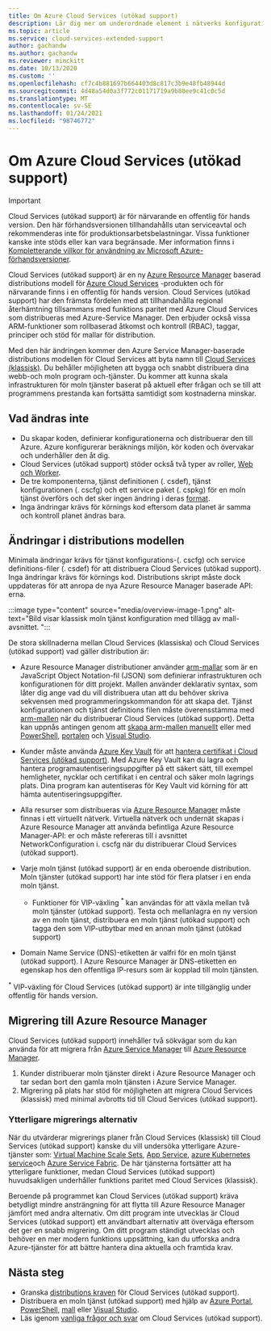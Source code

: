```yaml
---
title: Om Azure Cloud Services (utökad support)
description: Lär dig mer om underordnade element i nätverks konfigurations filen för tjänst konfigurations filen, som anger Virtual Network och DNS-värden.
ms.topic: article
ms.service: cloud-services-extended-support
author: gachandw
ms.author: gachandw
ms.reviewer: mimckitt
ms.date: 10/13/2020
ms.custom: ''
ms.openlocfilehash: cf7c4b881697b664403d8c817c3b9e48fb48944d
ms.sourcegitcommit: 4d48a54d0a3f772c01171719a9b80ee9c41c0c5d
ms.translationtype: MT
ms.contentlocale: sv-SE
ms.lasthandoff: 01/24/2021
ms.locfileid: "98746772"
---
```

# <a name="about-azure-cloud-services-extended-support"></a>Om Azure Cloud Services (utökad support)

> [!IMPORTANT]
> Cloud Services (utökad support) är för närvarande en offentlig för hands version.
> Den här förhandsversionen tillhandahålls utan serviceavtal och rekommenderas inte för produktionsarbetsbelastningar. Vissa funktioner kanske inte stöds eller kan vara begränsade. Mer information finns i [Kompletterande villkor för användning av Microsoft Azure-förhandsversioner](https://azure.microsoft.com/support/legal/preview-supplemental-terms/).

Cloud Services (utökad support) är en ny [Azure Resource Manager](https://docs.microsoft.com/azure/azure-resource-manager/management/overview) baserad distributions modell för [Azure Cloud Services](https://azure.microsoft.com/services/cloud-services/) -produkten och för närvarande finns i en offentlig för hands version. Cloud Services (utökad support) har den främsta fördelen med att tillhandahålla regional återhämtning tillsammans med funktions paritet med Azure Cloud Services som distribueras med Azure-Service Manager. Den erbjuder också vissa ARM-funktioner som rollbaserad åtkomst och kontroll (RBAC), taggar, principer och stöd för mallar för distribution.  

Med den här ändringen kommer den Azure Service Manager-baserade distributions modellen för Cloud Services att byta namn till [Cloud Services (klassisk)](../cloud-services/cloud-services-choose-me.md). Du behåller möjligheten att bygga och snabbt distribuera dina webb-och moln program och-tjänster. Du kommer att kunna skala infrastrukturen för moln tjänster baserat på aktuell efter frågan och se till att programmens prestanda kan fortsätta samtidigt som kostnaderna minskar.  

## <a name="what-does-not-change"></a>Vad ändras inte 
- Du skapar koden, definierar konfigurationerna och distribuerar den till Azure. Azure konfigurerar beräknings miljön, kör koden och övervakar och underhåller den åt dig.
- Cloud Services (utökad support) stöder också två typer av roller, [Web och Worker](../cloud-services/cloud-services-choose-me.md). 
- De tre komponenterna, tjänst definitionen (. csdef), tjänst konfigurationen (. cscfg) och ett service paket (. cspkg) för en moln tjänst överförs och det sker ingen ändring i deras [format](cloud-services-model-and-package.md). 
- Inga ändringar krävs för körnings kod eftersom data planet är samma och kontroll planet ändras bara.  

## <a name="changes-in-deployment-model"></a>Ändringar i distributions modellen

Minimala ändringar krävs för tjänst konfigurations-(. cscfg) och service definitions-filer (. csdef) för att distribuera Cloud Services (utökad support). Inga ändringar krävs för körnings kod. Distributions skript måste dock uppdateras för att anropa de nya Azure Resource Manager baserade API: erna. 

:::image type="content" source="media/overview-image-1.png" alt-text="Bild visar klassisk moln tjänst konfiguration med tillägg av mall-avsnittet. ":::

De stora skillnaderna mellan Cloud Services (klassiska) och Cloud Services (utökad support) vad gäller distribution är: 

- Azure Resource Manager distributioner använder [arm-mallar](https://docs.microsoft.com/azure/azure-resource-manager/templates/overview) som är en JavaScript Object Notation-fil (JSON) som definierar infrastrukturen och konfigurationen för ditt projekt. Mallen använder deklarativ syntax, som låter dig ange vad du vill distribuera utan att du behöver skriva sekvensen med programmeringskommandon för att skapa det. Tjänst konfigurationen och tjänst definitions filen måste överensstämma med [arm-mallen](https://docs.microsoft.com/azure/azure-resource-manager/templates/overview) när du distribuerar Cloud Services (utökad support). Detta kan uppnås antingen genom att [skapa arm-mallen manuellt](deploy-template.md) eller med [PowerShell](deploy-powershell.md), [portalen](deploy-portal.md) och [Visual Studio](deploy-visual-studio.md).  

- Kunder måste använda [Azure Key Vault](https://docs.microsoft.com/azure/key-vault/general/overview) för att [hantera certifikat i Cloud Services (utökad support)](certificates-and-key-vault.md). Med Azure Key Vault kan du lagra och hantera programautentiseringsuppgifter på ett säkert sätt, till exempel hemligheter, nycklar och certifikat i en central och säker moln lagrings plats. Dina program kan autentiseras för Key Vault vid körning för att hämta autentiseringsuppgifter. 

- Alla resurser som distribueras via [Azure Resource Manager](https://docs.microsoft.com/azure/azure-resource-manager/templates/overview) måste finnas i ett virtuellt nätverk. Virtuella nätverk och undernät skapas i Azure Resource Manager att använda befintliga Azure Resource Manager-API: er och måste refereras till i avsnittet NetworkConfiguration i. cscfg när du distribuerar Cloud Services (utökad support).   

- Varje moln tjänst (utökad support) är en enda oberoende distribution. Moln tjänster (utökad support) har inte stöd för flera platser i en enda moln tjänst.  
    - Funktioner för VIP-växling <sup>*</sup> kan användas för att växla mellan två moln tjänster (utökad support). Testa och mellanlagra en ny version av en moln tjänst, distribuera en moln tjänst (utökad support) och tagga den som VIP-utbytbar med en annan moln tjänst (utökad support)  

- Domain Name Service (DNS)-etiketten är valfri för en moln tjänst (utökad support). I Azure Resource Manager är DNS-etiketten en egenskap hos den offentliga IP-resurs som är kopplad till moln tjänsten. 


<sup>*</sup> VIP-växling för Cloud Services (utökad support) är inte tillgänglig under offentlig för hands version.  

## <a name="migration-to-azure-resource-manager"></a>Migrering till Azure Resource Manager

Cloud Services (utökad support) innehåller två sökvägar som du kan använda för att migrera från [Azure Service Manager](https://docs.microsoft.com/powershell/azure/servicemanagement/overview?view=azuresmps-4.0.0&preserve-view=true ) till [Azure Resource Manager](https://docs.microsoft.com/azure/azure-resource-manager/management/overview). 
1) Kunder distribuerar moln tjänster direkt i Azure Resource Manager och tar sedan bort den gamla moln tjänsten i Azure Service Manager. 
2) Migrering på plats har stöd för möjligheten att migrera Cloud Services (klassisk) med minimal avbrotts tid till Cloud Services (utökad support). 

### <a name="additional-migration-options"></a>Ytterligare migrerings alternativ

När du utvärderar migrerings planer från Cloud Services (klassisk) till Cloud Services (utökad support) kanske du vill undersöka ytterligare Azure-tjänster som: [Virtual Machine Scale Sets](https://docs.microsoft.com/azure/virtual-machine-scale-sets/overview), [App Service](https://docs.microsoft.com/azure/app-service/overview), [azure Kubernetes service](https://docs.microsoft.com/azure/aks/intro-kubernetes)och [Azure Service Fabric](https://docs.microsoft.com/azure/service-fabric/service-fabric-overview). De här tjänsterna fortsätter att ha ytterligare funktioner, medan Cloud Services (utökad support) huvudsakligen underhåller funktions paritet med Cloud Services (klassisk). 

Beroende på programmet kan Cloud Services (utökad support) kräva betydligt mindre ansträngning för att flytta till Azure Resource Manager jämfört med andra alternativ. Om ditt program inte utvecklas är Cloud Services (utökad support) ett användbart alternativ att överväga eftersom det ger en snabb migrering. Om ditt program ständigt utvecklas och behöver en mer modern funktions uppsättning, kan du utforska andra Azure-tjänster för att bättre hantera dina aktuella och framtida krav. 

## <a name="next-steps"></a>Nästa steg
- Granska [distributions kraven](deploy-prerequisite.md) för Cloud Services (utökad support).
- Distribuera en moln tjänst (utökad support) med hjälp av [Azure Portal](deploy-portal.md), [PowerShell](deploy-powershell.md), [mall](deploy-template.md) eller [Visual Studio](deploy-visual-studio.md).
- Läs igenom [vanliga frågor och svar](faq.md) om Cloud Services (utökad support).
